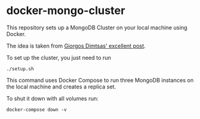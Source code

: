 # docker-mongo-cluster

This repository sets up a MongoDB Cluster on your local machine using Docker.

The idea is taken from [Giorgos Dimtsas' excellent post](https://gedim21.github.io/devops/tutorial/mongodb-cluster-docker-compose/#connecting-to-the-replica-set).

To set up the cluster, you just need to run

    ./setup.sh

This command uses Docker Compose to run three MongoDB instances on the local machine and creates a replica set.

To shut it down with all volumes run:

    docker-compose down -v
